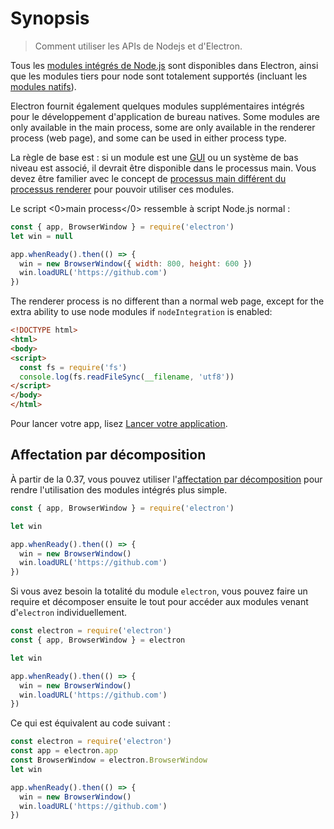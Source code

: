 # Synopsis

> Comment utiliser les APIs de Nodejs et d'Electron.

Tous les [modules intégrés de Node.js](https://nodejs.org/api/) sont disponibles dans Electron, ainsi que les modules tiers pour node sont totalement supportés (incluant les [modules natifs](../tutorial/using-native-node-modules.md)).

Electron fournit également quelques modules supplémentaires intégrés pour le développement d'application de bureau natives. Some modules are only available in the main process, some are only available in the renderer process (web page), and some can be used in either process type.

La règle de base est : si un module est une [GUI](https://en.wikipedia.org/wiki/Graphical_user_interface) ou un système de bas niveau est associé, il devrait être disponible dans le processus main. Vous devez être familier avec le concept de [processus main différent du processus renderer](../tutorial/application-architecture.md#main-and-renderer-processes) pour pouvoir utiliser ces modules.

Le script <0>main process</0> ressemble à script Node.js normal :

```javascript
const { app, BrowserWindow } = require('electron')
let win = null

app.whenReady().then(() => {
  win = new BrowserWindow({ width: 800, height: 600 })
  win.loadURL('https://github.com')
})
```

The renderer process is no different than a normal web page, except for the extra ability to use node modules if `nodeIntegration` is enabled:

```html
<!DOCTYPE html>
<html>
<body>
<script>
  const fs = require('fs')
  console.log(fs.readFileSync(__filename, 'utf8'))
</script>
</body>
</html>
```

Pour lancer votre app, lisez [Lancer votre application](../tutorial/first-app.md#running-your-app).

## Affectation par décomposition

À partir de la 0.37, vous pouvez utiliser l'[affectation par décomposition](https://developer.mozilla.org/en-US/docs/Web/JavaScript/Reference/Operators/Destructuring_assignment) pour rendre l'utilisation des modules intégrés plus simple.

```javascript
const { app, BrowserWindow } = require('electron')

let win

app.whenReady().then(() => {
  win = new BrowserWindow()
  win.loadURL('https://github.com')
})
```

Si vous avez besoin la totalité du module `electron`, vous pouvez faire un require et décomposer ensuite le tout pour accéder aux modules venant d'`electron` individuellement.

```javascript
const electron = require('electron')
const { app, BrowserWindow } = electron

let win

app.whenReady().then(() => {
  win = new BrowserWindow()
  win.loadURL('https://github.com')
})
```

Ce qui est équivalent au code suivant :

```javascript
const electron = require('electron')
const app = electron.app
const BrowserWindow = electron.BrowserWindow
let win

app.whenReady().then(() => {
  win = new BrowserWindow()
  win.loadURL('https://github.com')
})
```

